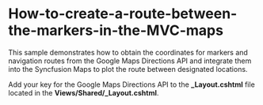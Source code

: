# How-to-create-a-route-between-the-markers-in-the-MVC-maps

This sample demonstrates how to obtain the coordinates for markers and navigation routes from the Google Maps Directions API and integrate them into the Syncfusion Maps to plot the route between designated locations.

Add your key for the Google Maps Directions API to the **_Layout.cshtml** file located in the **Views/Shared/_Layout.cshtml**.
